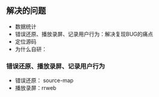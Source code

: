 


## 解决的问题

- 数据统计
- 错误还原、播放录屏、记录用户行为：解决复现BUG的痛点
- 定位源码
- 为什么自研：



### 错误还原、播放录屏、记录用户行为

- 错误还原： source-map
- 播放录屏：rrweb